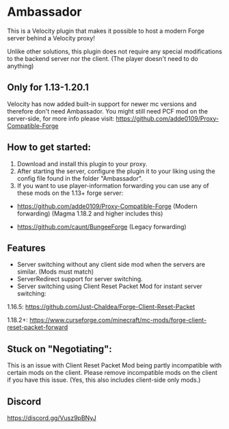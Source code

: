 # Ambassador

This is a Velocity plugin that makes it possible to host a modern Forge server behind a Velocity proxy!

Unlike other solutions, this plugin does not require any special modifications to the backend server nor the client. (The player doesn't need to do anything)
## Only for 1.13-1.20.1
Velocity has now added built-in support for newer mc versions and therefore don't need Ambassador. You might still need PCF mod on the server-side, for more info please visit: https://github.com/adde0109/Proxy-Compatible-Forge
## How to get started:
1. Download and install this plugin to your proxy.
2. After starting the server, configure the plugin it to your liking using the config file found in the folder "Ambassador".
3. If you want to use player-information forwarding you can use any of these mods on the 1.13+ forge server:
- https://github.com/adde0109/Proxy-Compatible-Forge (Modern forwarding) (Magma 1.18.2 and higher includes this)

- https://github.com/caunt/BungeeForge (Legacy forwarding)

## Features
* Server switching without any client side mod when the servers are similar. (Mods must match)
* ServerRedirect support for server switching.
* Server switching using Client Reset Packet Mod for instant server switching:
  
1.16.5: https://github.com/Just-Chaldea/Forge-Client-Reset-Packet

1.18.2+: https://www.curseforge.com/minecraft/mc-mods/forge-client-reset-packet-forward

## Stuck on "Negotiating":
This is an issue with Client Reset Packet Mod being partly incompatible with certain mods on the client. Please remove incompatible mods on the client if you have this issue. (Yes, this also includes client-side only mods.)

## Discord
https://discord.gg/Vusz9pBNyJ
